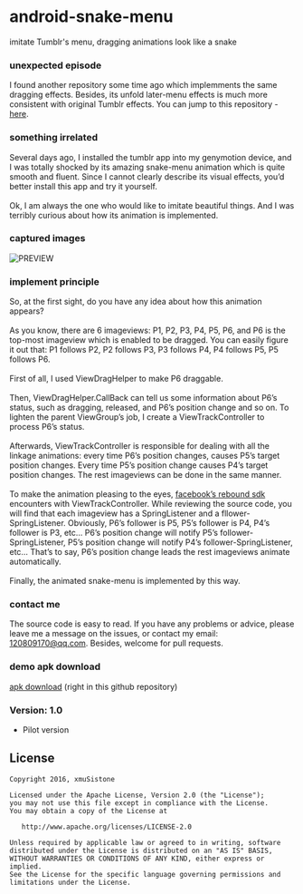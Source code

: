# android-snake-menu
imitate Tumblr's menu, dragging animations look like a snake

### unexpected episode
I found another repository some time ago which implemments the same dragging effects. Besides, its unfold later-menu effects is much more consistent with original Tumblr effects. You can jump to this repository -  [here](https://github.com/tiancaiCC/SpringFloatingActionMenu).

### something irrelated
Several days ago, I installed the tumblr app into my genymotion device, and I was totally shocked by its amazing snake-menu animation which is quite smooth and fluent. Since I cannot clearly describe its visual effects, you’d better install this app and try it yourself.<br><br>
Ok, I am always the one who would like to imitate beautiful things. And I was terribly curious about how its animation is implemented. 

### captured images
![PREVIEW](capture1.gif)

### implement principle
So, at the first sight, do you have any idea about how this animation appears?<br><br>
As you know, there are 6 imageviews: P1, P2, P3, P4, P5, P6, and P6 is the top-most imageview which is enabled to be dragged. You can easily figure it out that: P1 follows P2, P2 follows P3, P3 follows P4, P4 follows P5, P5 follows P6.<br><br>
First of all, I used ViewDragHelper to make P6 draggable.<br><br>
Then, ViewDragHelper.CallBack can tell us some information about P6’s status, such as dragging, released, and P6’s position change and so on. To lighten the parent ViewGroup’s job, I create a ViewTrackController to process P6’s status.<br><br>
Afterwards, ViewTrackController is responsible for dealing with all the linkage animations: every time P6’s position changes, causes P5’s target position changes. Every time P5’s position change causes P4’s target position changes. The rest imageviews can be done in the same manner.<br><br>
To make the animation pleasing to the eyes, [facebook’s rebound sdk](https://github.com/facebook/rebound) encounters with ViewTrackController. While reviewing the source code, you will find that each imageview has a SpringListener and a fllower-SpringListener. Obviously, P6’s follower is P5, P5’s follower is P4, P4’s follower is P3, etc… P6’s position change will notify P5’s follower-SpringListener, P5’s position change will notify P4’s follower-SpringListener, etc… That’s to say, P6’s position change leads the rest imageviews animate automatically.<br><br>
Finally, the animated snake-menu is implemented by this way.<br>

### contact me
The source code is easy to read. If you have any problems or advice, please leave me a message on the issues, or contact my email: 120809170@qq.com. Besides, welcome for pull requests. 

### demo apk download
[apk download](SnakeMenu.apk) (right in this github repository)

### Version: 1.0

  * Pilot version

## License

    Copyright 2016, xmuSistone

    Licensed under the Apache License, Version 2.0 (the "License");
    you may not use this file except in compliance with the License.
    You may obtain a copy of the License at

       http://www.apache.org/licenses/LICENSE-2.0

    Unless required by applicable law or agreed to in writing, software
    distributed under the License is distributed on an "AS IS" BASIS,
    WITHOUT WARRANTIES OR CONDITIONS OF ANY KIND, either express or implied.
    See the License for the specific language governing permissions and
    limitations under the License.
